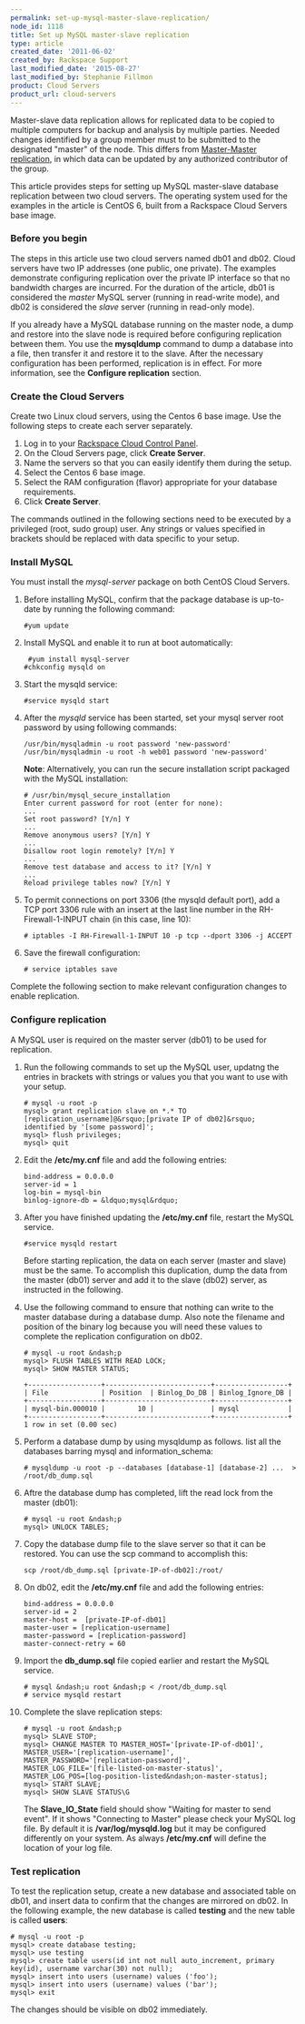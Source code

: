```yaml
---
permalink: set-up-mysql-master-slave-replication/
node_id: 1118
title: Set up MySQL master-slave replication
type: article
created_date: '2011-06-02'
created_by: Rackspace Support
last_modified_date: '2015-08-27'
last_modified_by: Stephanie Fillmon
product: Cloud Servers
product_url: cloud-servers
---
```


Master-slave data replication allows for replicated data to be copied to
multiple computers for backup and analysis by multiple parties. Needed
changes identified by a group member must to be submitted to the
designated "master" of the node. This differs from [Master-Master
replication](/how-to/mysql-master-master-replication),
in which data can be updated by any authorized contributor of the group.

This article provides steps for setting up MySQL master-slave database
replication between two cloud servers. The operating system used for the
examples in the article is CentOS 6, built from a Rackspace Cloud
Servers base image.

### Before you begin

The steps in this article use two cloud servers named db01 and db02.
Cloud servers have two IP addresses (one public, one private). The
examples demonstrate configuring replication over the private IP
interface so that no bandwidth charges are incurred. For the duration of
the article, db01 is considered the *master* MySQL server (running in
read-write mode), and db02 is considered the *slave* server (running in
read-only mode).

If you already have a MySQL database running on the master node, a dump
and restore into the slave node is required before configuring
replication between them. You use the **mysqldump** command to dump a
database into a file, then transfer it and restore it to the slave.
After the necessary configuration has been performed, replication is in
effect. For more information, see the **Configure replication**
section.

### Create the Cloud Servers

Create two Linux cloud servers, using the Centos 6 base image. Use the
following steps to create each server separately.

1.  Log in to your [Rackspace Cloud Control
    Panel](https://mycloud.rackspace.com/).
2.  On the Cloud Servers page, click **Create Server**.
3.  Name the servers so that you can easily identify them during
    the setup.
4.  Select the Centos 6 base image.
5.  Select the RAM configuration (flavor) appropriate for your
    database requirements.
6.  Click **Create Server**.

The commands outlined in the following sections need to be executed by a
privileged (root, sudo group) user. Any strings or values specified in
brackets should be replaced with data specific to your setup.

### Install MySQL

You must install the *mysql-server* package on both CentOS Cloud
Servers.


1.  Before installing MySQL, confirm that the package database is
    up-to-date by running the following command:


        #yum update

2.  Install MySQL and enable it to run at boot automatically:


         #yum install mysql-server
        #chkconfig mysqld on

3.  Start the mysqld service:


        #service mysqld start

4.  After the *mysqld* service has been started, set your mysql server
    root password by using following commands:


        /usr/bin/mysqladmin -u root password 'new-password'
        /usr/bin/mysqladmin -u root -h web01 password 'new-password'

    **Note**: Alternatively, you can run the secure installation script
    packaged with the MySQL installation:


        # /usr/bin/mysql_secure_installation
        Enter current password for root (enter for none):
        ...
        Set root password? [Y/n] Y
        ...
        Remove anonymous users? [Y/n] Y
        ...
        Disallow root login remotely? [Y/n] Y
        ...
        Remove test database and access to it? [Y/n] Y
        ...
        Reload privilege tables now? [Y/n] Y

5.  To permit connections on port 3306 (the mysqld default port), add a
    TCP port 3306 rule with an insert at the last line number in the
    RH-Firewall-1-INPUT chain (in this case, line 10):


        # iptables -I RH-Firewall-1-INPUT 10 -p tcp --dport 3306 -j ACCEPT

6.  <span class="mw-headline">Save the firewall configuration:</span>

        # service iptables save

Complete the following section to make relevant configuration changes to
enable replication.

### Configure replication

A MySQL user is required on the master server (db01) to be used for
replication.

1.  Run the following commands to set up the MySQL user, updatng the
    entries in brackets with strings or values you that you want to use
    with your setup.


        # mysql -u root -p
        mysql> grant replication slave on *.* TO [replication_username]@&rsquo;[private IP of db02]&rsquo; identified by '[some password]';
        mysql> flush privileges;
        mysql> quit

2.  Edit the **/etc/my.cnf** file and add the following entries:


        bind-address = 0.0.0.0
        server-id = 1
        log-bin = mysql-bin
        binlog-ignore-db = &ldquo;mysql&rdquo;

3.  After you have finished updating the **/etc/my.cnf** file, restart
    the MySQL service.


        #service mysqld restart

    Before starting replication, the data on each server (master
    and slave) must be the same. To accomplish this duplication, dump
    the data from the master (db01) server and add it to the
    slave (db02) server, as instructed in the following.

4.  Use the following command to ensure that nothing can write to the
    master database during a database dump. Also note the filename and
    position of the binary log because you will need these values to
    complete the replication configuration on db02.


        # mysql -u root &ndash;p
        mysql> FLUSH TABLES WITH READ LOCK;
        mysql> SHOW MASTER STATUS;

        +------------------+--------------------------+------------------+
        | File             | Position  | Binlog_Do_DB | Binlog_Ignore_DB |
        +------------------+--------------------------+------------------+
        | mysql-bin.000010 |        10 |              | mysql            |
        +------------------+--------------------------+------------------+
        1 row in set (0.00 sec)

5.  Perform a database dump by using mysqldump as follows. list all the
    databases barring mysql and information\_schema:


        # mysqldump -u root -p --databases [database-1] [database-2] ...  > /root/db_dump.sql

6.  Aftre the database dump has completed, lift the read lock from the
    master (db01):


        # mysql -u root &ndash;p
        mysql> UNLOCK TABLES;

7.  Copy the database dump file to the slave server so that it can
    be restored. You can use the scp command to accomplish this:


        scp /root/db_dump.sql [private-IP-of-db02]:/root/

8.  On db02, edit the **/etc/my.cnf** file and add the following
    entries:


        bind-address = 0.0.0.0
        server-id = 2
        master-host =  [private-IP-of-db01]
        master-user = [replication-username]
        master-password = [replication-password]
        master-connect-retry = 60

9.  Import the **db\_dump.sql** file copied earlier and restart the
    MySQL service.


        # mysql &ndash;u root &ndash;p < /root/db_dump.sql
        # service mysqld restart

10. Complete the slave replication steps:


        # mysql -u root &ndash;p
        mysql> SLAVE STOP;
        mysql> CHANGE MASTER TO MASTER_HOST='[private-IP-of-db01]',
        MASTER_USER='[replication-username]',
        MASTER_PASSWORD='[replication-password]',
        MASTER_LOG_FILE='[file-listed-on-master-status]',
        MASTER_LOG_POS=[log-position-listed&ndash;on-master-status];
        mysql> START SLAVE;
        mysql> SHOW SLAVE STATUS\G

    The **Slave\_IO\_State** field should show "Waiting for master to
    send event". If it shows "Connecting to Master" please check your
    MySQL log file. By default it is **/var/log/mysqld.log**
    but it may be configured differently on your system. As
    always **/etc/my.cnf** will define the location of your
    log file.

### Test replication

To test the replication setup, create a new database and associated
table on db01, and insert data to confirm that the changes are mirrored
on db02. In the following example, the new database is called
**testing** and the new table is called **users**:


    # mysql -u root -p
    mysql> create database testing;
    mysql> use testing
    mysql> create table users(id int not null auto_increment, primary key(id), username varchar(30) not null);
    mysql> insert into users (username) values ('foo');
    mysql> insert into users (username) values ('bar');
    mysql> exit

The changes should be visible on db02 immediately.
